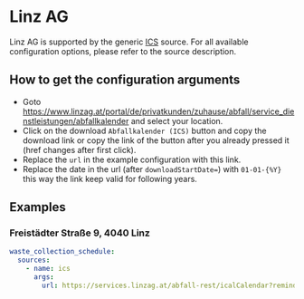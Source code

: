 # Linz AG

Linz AG is supported by the generic [ICS](/doc/source/ics.md) source. For all available configuration options, please refer to the source description.


## How to get the configuration arguments

- Goto <https://www.linzag.at/portal/de/privatkunden/zuhause/abfall/service_dienstleistungen/abfallkalender> and select your location.  
- Click on the download `Abfallkalender (ICS)` button and copy the download link or copy the link of the button after you already pressed it (href changes after first click).
- Replace the `url` in the example configuration with this link.
- Replace the date in the url (after `downloadStartDate=`) with `01-01-{%Y}` this way the link keep valid for following years.

## Examples

### Freistädter Straße 9, 4040 Linz

```yaml
waste_collection_schedule:
  sources:
    - name: ics
      args:
        url: https://services.linzag.at/abfall-rest/icalCalendar?reminderTime=19&address=Freist%C3%A4dter%20Stra%C3%9Fe%209,%204040%20Linz&addressId=12170&isBusinessApp=false&PAP=02&BIO=&LVP=02&RMU=21&downloadStartDate=01-01-{%Y}
```

